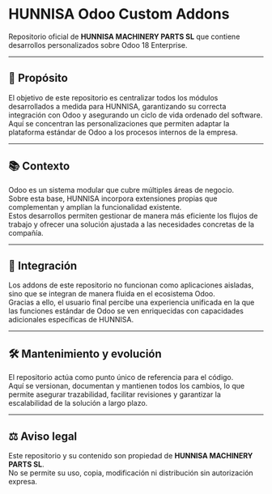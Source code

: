 # HUNNISA Odoo Custom Addons

Repositorio oficial de **HUNNISA MACHINERY PARTS SL** que contiene desarrollos personalizados sobre Odoo 18 Enterprise.

---

## 🎯 Propósito

El objetivo de este repositorio es centralizar todos los módulos desarrollados a medida para HUNNISA, garantizando su correcta integración con Odoo y asegurando un ciclo de vida ordenado del software.  
Aquí se concentran las personalizaciones que permiten adaptar la plataforma estándar de Odoo a los procesos internos de la empresa.

---

## 📚 Contexto

Odoo es un sistema modular que cubre múltiples áreas de negocio.  
Sobre esta base, HUNNISA incorpora extensiones propias que complementan y amplían la funcionalidad existente.  
Estos desarrollos permiten gestionar de manera más eficiente los flujos de trabajo y ofrecer una solución ajustada a las necesidades concretas de la compañía.

---

## 🔗 Integración

Los addons de este repositorio no funcionan como aplicaciones aisladas, sino que se integran de manera fluida en el ecosistema Odoo.  
Gracias a ello, el usuario final percibe una experiencia unificada en la que las funciones estándar de Odoo se ven enriquecidas con capacidades adicionales específicas de HUNNISA.

---

## 🛠️ Mantenimiento y evolución

El repositorio actúa como punto único de referencia para el código.  
Aquí se versionan, documentan y mantienen todos los cambios, lo que permite asegurar trazabilidad, facilitar revisiones y garantizar la escalabilidad de la solución a largo plazo.

---

## ⚖️ Aviso legal

Este repositorio y su contenido son propiedad de **HUNNISA MACHINERY PARTS SL**.  
No se permite su uso, copia, modificación ni distribución sin autorización expresa.
